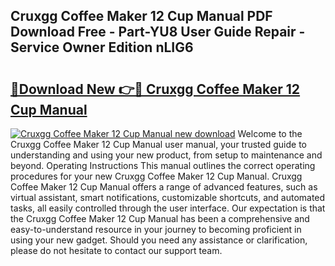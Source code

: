 ## Cruxgg Coffee Maker 12 Cup Manual PDF Download Free - Part-YU8 User Guide Repair - Service Owner Edition nLIG6

# <h2><a href="http://bc20714.oget.top/?id=Cruxgg+Coffee+Maker+12+Cup+Manual">🔗Download New 👉🔴 Cruxgg Coffee Maker 12 Cup Manual</a></h2>

[![Cruxgg Coffee Maker 12 Cup Manual new download](https://i.imgur.com/5g1atiW.png)](http://bc20714.oget.top/?id=Cruxgg+Coffee+Maker+12+Cup+Manual)
Welcome to the Cruxgg Coffee Maker 12 Cup Manual user manual, your trusted guide to understanding and using your new product, from setup to maintenance and beyond. Operating Instructions This manual outlines the correct operating procedures for your new Cruxgg Coffee Maker 12 Cup Manual. Cruxgg Coffee Maker 12 Cup Manual offers a range of advanced features, such as virtual assistant, smart notifications, customizable shortcuts, and automated tasks, all easily controlled through the user interface. Our expectation is that the Cruxgg Coffee Maker 12 Cup Manual has been a comprehensive and easy-to-understand resource in your journey to becoming proficient in using your new gadget. Should you need any assistance or clarification, please do not hesitate to contact our support team.
